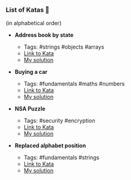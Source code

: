 ### List of Katas 🦄
(in alphabetical order)

- **Address book by state**
  - Tags: #strings #objects #arrays
  - [Link to Kata](https://www.codewars.com/kata/59d0ee709f0cbcf65400003b)
  - [My solution](https://github.com/KoolTheba/100_katas_workout/blob/main/katas_level6/address_book_by_state.js)

- **Buying a car**
  - Tags: #fundamentals #maths #numbers
  - [Link to Kata](https://www.codewars.com/kata/554a44516729e4d80b000012)
  - [My solution](https://github.com/KoolTheba/100_katas_workout/blob/main/katas_level6/buying_a_car.js)

- **NSA Puzzle**
  - Tags: #security #encryption
  - [Link to Kata]()
  - [My solution](https://github.com/KoolTheba/100_katas_workout/blob/main/katas_level6/nsa_puzzle.js)

- **Replaced alphabet position**
  - Tags: #fundamentals #strings
  - [Link to Kata](https://www.codewars.com/kata/546f922b54af40e1e90001da)
  - [My solution](https://github.com/KoolTheba/100_katas_workout/blob/main/katas_level6/replace_alphabet_position.js)